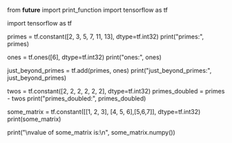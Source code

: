 from __future__ import print_function
import tensorflow as tf


import tensorflow as tf

primes = tf.constant([2, 3, 5, 7, 11, 13], dtype=tf.int32)
print("primes:", primes)

ones = tf.ones([6], dtype=tf.int32)
print("ones:", ones)

just_beyond_primes = tf.add(primes, ones)
print("just_beyond_primes:", just_beyond_primes)

twos = tf.constant([2, 2, 2, 2, 2, 2], dtype=tf.int32)
primes_doubled = primes - twos
print("primes_doubled:", primes_doubled)

some_matrix = tf.constant([[1, 2, 3], [4, 5, 6],[5,6,7]], dtype=tf.int32)
print(some_matrix)

print("\nvalue of some_matrix is:\n", some_matrix.numpy())


